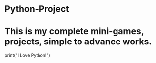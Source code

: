 # Python-Project

# This is my complete mini-games, projects, simple to advance works.
print("I Love Python!")
